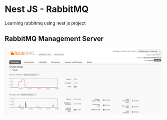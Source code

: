 # Nest JS - RabbitMQ
Learning rabbitmq using nest js project

## RabbitMQ Management Server
![thumb1](https://raw.githubusercontent.com/boby177/nest-rabbitmq/main/rmq-management.png)
